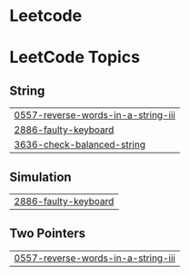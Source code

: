 # Leetcode
<!---LeetCode Topics Start-->
# LeetCode Topics
## String
|  |
| ------- |
| [0557-reverse-words-in-a-string-iii](https://github.com/harrish159/Leetcode/tree/master/0557-reverse-words-in-a-string-iii) |
| [2886-faulty-keyboard](https://github.com/harrish159/Leetcode/tree/master/2886-faulty-keyboard) |
| [3636-check-balanced-string](https://github.com/harrish159/Leetcode/tree/master/3636-check-balanced-string) |
## Simulation
|  |
| ------- |
| [2886-faulty-keyboard](https://github.com/harrish159/Leetcode/tree/master/2886-faulty-keyboard) |
## Two Pointers
|  |
| ------- |
| [0557-reverse-words-in-a-string-iii](https://github.com/harrish159/Leetcode/tree/master/0557-reverse-words-in-a-string-iii) |
<!---LeetCode Topics End-->